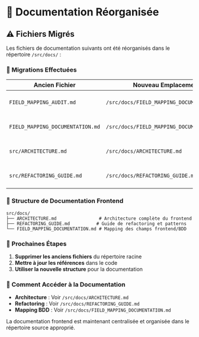 # 📁 Documentation Réorganisée

## ⚠️ Fichiers Migrés

Les fichiers de documentation suivants ont été réorganisés dans le répertoire `/src/docs/` :

### 🔄 Migrations Effectuées

| **Ancien Fichier** | **Nouveau Emplacement** | **Description** |
|-------------------|------------------------|-----------------|
| `FIELD_MAPPING_AUDIT.md` | `/src/docs/FIELD_MAPPING_DOCUMENTATION.md` | Mapping des champs frontend/BDD |
| `FIELD_MAPPING_DOCUMENTATION.md` | `/src/docs/FIELD_MAPPING_DOCUMENTATION.md` | Documentation des correspondances |
| `src/ARCHITECTURE.md` | `/src/docs/ARCHITECTURE.md` | Architecture frontend complète |
| `src/REFACTORING_GUIDE.md` | `/src/docs/REFACTORING_GUIDE.md` | Guide de refactoring et patterns |

### 📂 Structure de Documentation Frontend

```
src/docs/
├── ARCHITECTURE.md                # Architecture complète du frontend
├── REFACTORING_GUIDE.md          # Guide de refactoring et patterns
└── FIELD_MAPPING_DOCUMENTATION.md # Mapping des champs frontend/BDD
```

### 🎯 Prochaines Étapes

1. **Supprimer les anciens fichiers** du répertoire racine
2. **Mettre à jour les références** dans le code
3. **Utiliser la nouvelle structure** pour la documentation

### 📖 Comment Accéder à la Documentation

- **Architecture** : Voir `/src/docs/ARCHITECTURE.md`
- **Refactoring** : Voir `/src/docs/REFACTORING_GUIDE.md`
- **Mapping BDD** : Voir `/src/docs/FIELD_MAPPING_DOCUMENTATION.md`

La documentation frontend est maintenant centralisée et organisée dans le répertoire source approprié.